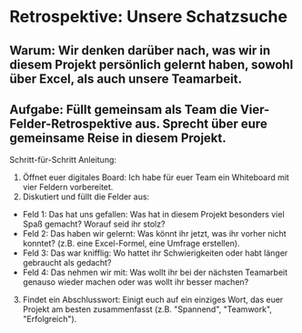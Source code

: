 # Retrospektive: Unsere Schatzsuche

## Warum: Wir denken darüber nach, was wir in diesem Projekt persönlich gelernt haben, sowohl über Excel, als auch unsere Teamarbeit.

## Aufgabe: Füllt gemeinsam als Team die Vier-Felder-Retrospektive aus. Sprecht über eure gemeinsame Reise in diesem Projekt.

Schritt-für-Schritt Anleitung:
1. Öffnet euer digitales Board: Ich habe für euer Team ein Whiteboard mit vier Feldern vorbereitet.
2. Diskutiert und füllt die Felder aus:
* Feld 1: Das hat uns gefallen: Was hat in diesem Projekt besonders viel Spaß gemacht? Worauf seid ihr stolz?
* Feld 2: Das haben wir gelernt: Was könnt ihr jetzt, was ihr vorher nicht konntet? (z.B. eine Excel-Formel, eine Umfrage erstellen).
* Feld 3: Das war knifflig: Wo hattet ihr Schwierigkeiten oder habt länger gebraucht als gedacht?
* Feld 4: Das nehmen wir mit: Was wollt ihr bei der nächsten Teamarbeit genauso wieder machen oder was wollt ihr besser machen?
3. Findet ein Abschlusswort: Einigt euch auf ein einziges Wort, das euer Projekt am besten zusammenfasst (z.B. "Spannend", "Teamwork", "Erfolgreich").

